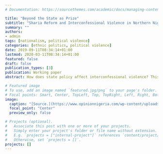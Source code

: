 ```yaml
---
# Documentation: https://sourcethemes.com/academic/docs/managing-content/

title: "Beyond the State as Prize"
subtitle: "Sharia Reform and Interconfessional Violence in Northern Nigeria"
summary: ""
authors: 
- admin
tags: [nationalism, political violence]
categories: [ethnic politics, political violence]
date: 2019-09-11T08:34:14+01:00
lastmod: 2020-03-11T08:34:14+01:00
featured: false
draft: false
publication_types: [3]
publication: Working paper
abstract: How does state policy affect interconfessional violence? This ongoing projectr provides a theoretical model linking ethnonationalist state policy to violence between religiously-identified non-state actors, specifying causal mechanisms for how it make both groups whose status is upgraded and those who lose from the policy more prone to violence. The proposition is tested with a difference-in-differences design on the case of 1999 Sharia reforms in northern Nigeria. Estimates show, first, that the frequency of interconfessional increases in Sharia states relative to the control group. Second, different specifications provide evidence of an anticipation effect, which suggests that ethnonationalist policies affect interconfessional violence primarily through their symbolic meaning.

# Featured image
# To use, add an image named `featured.jpg/png` to your page's folder.
# Focal points: Smart, Center, TopLeft, Top, TopRight, Left, Right, BottomLeft, Bottom, BottomRight.
image:
  caption: "[Source.](https://www.opinionnigeria.com/wp-content/uploads/2016/03/sharia-law-e1457585542477.jpg)"
  focal_point: "Center"
  preview_only: false

# Projects (optional).
#   Associate this post with one or more of your projects.
#   Simply enter your project's folder or file name without extension.
#   E.g. `projects = ["internal-project"]` references `content/project/deep-learning/index.md`.
#   Otherwise, set `projects = []`.
projects: []
---
```


